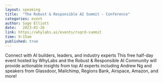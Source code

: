 ```yaml
---
layout: speaking
title:  "The Robust & Responsible AI Summit - Conference"
categories: event
author: Sage Elliott
date:   2023-01-26
link: https://whylabs.ai/events/rsqrd-summit
time: 9:15am
published: true
---
```


Connect with AI builders, leaders, and industry experts
This free half-day event hosted by WhyLabs and the Robust & Responsible AI Community will provide actionable insights from top AI experts including Andrew Ng and speakers from Glassdoor, Mailchimp, Regions Bank, Airspace, Amazon, and more!

